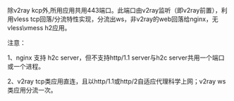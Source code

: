 除v2ray kcp外,所用应用共用443端口。此端口由v2ray监听（即v2ray前置），利用vless tcp回落/分流特性实现，分流出ws，非v2ray的web回落给nginx，无vless\vmess h2应用。

注意：

1、nginx 支持 h2c server，但不支持http/1.1 server与h2c server共用一个端口或一个进程。

2、v2ray tcp类应用直连，且以http/1.1或http/2自适应代理科学上网；v2ray ws类应用分流一次。

